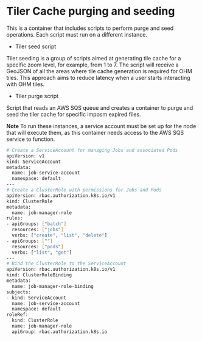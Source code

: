 # Tiler Cache purging and seeding

This is a container that includes scripts to perform purge and seed operations. Each script must run on a different instance.

- Tiler seed script

Tiler seeding is a group of scripts aimed at generating tile cache for a specific zoom level, for example, from 1 to 7. The script will receive a GeoJSON of all the areas where tile cache generation is required for OHM tiles. This approach aims to reduce latency when a user starts interacting with OHM tiles.


- Tiler purge script

Script that reads an AWS SQS queue and creates a container to purge and seed the tiler cache for specific imposm expired files.


**Note**
To run these instances, a service account must be set up for the node that will execute them, as this container needs access to the AWS SQS service to function.


```sh
# Create a ServiceAccount for managing Jobs and associated Pods
apiVersion: v1
kind: ServiceAccount
metadata:
  name: job-service-account
  namespace: default
---
# Create a ClusterRole with permissions for Jobs and Pods
apiVersion: rbac.authorization.k8s.io/v1
kind: ClusterRole
metadata:
  name: job-manager-role
rules:
- apiGroups: ["batch"]
  resources: ["jobs"]
  verbs: ["create", "list", "delete"]
- apiGroups: [""]
  resources: ["pods"]
  verbs: ["list", "get"]
---
# Bind the ClusterRole to the ServiceAccount
apiVersion: rbac.authorization.k8s.io/v1
kind: ClusterRoleBinding
metadata:
  name: job-manager-role-binding
subjects:
- kind: ServiceAccount
  name: job-service-account
  namespace: default
roleRef:
  kind: ClusterRole
  name: job-manager-role
  apiGroup: rbac.authorization.k8s.io
```

